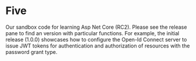 # Five
Our sandbox code for learning Asp Net Core (RC2).  Please see the release pane to find an version with particular functions.  For example, the initial release (1.0.0) showcases how to configure the Open-Id Connect server to issue JWT tokens for authentication and authorization of resources with the password grant type.
